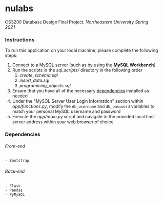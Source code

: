# nulabs

CS3200 Database Design Final Project. _Northeastern University Spring 2021_

### Instructions

To run this application on your local machine, please complete the following steps:
1. Connect to a MySQL server (such as by using the __MySQL Workbench__)
2. Run the scripts in the *sql_scripts/* directory in the following order
    1. *create_schema.sql*
    2. *insert_data.sql*
    3. *programming_objects.sql*
3. Ensure that you have all of the necessary [dependencies](#dependencies) installed as needed
4. Under the "MySQL Server User Login Information" section within *app/functions.py*, modify the ```db_username``` and ```db_password``` variables to match your personal MySQL username and password
5. Execute the *app/main.py* script and navigate to the provided local host server address within your web browser of choice


### Dependencies

###### Front-end

    - Bootstrap

###### Back-end

    - Flask
    - Pandas
    - PyMySQL